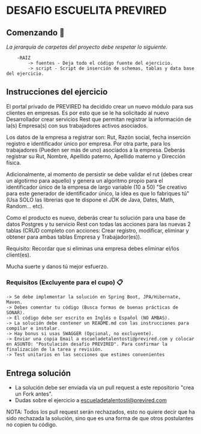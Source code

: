 # DESAFIO ESCUELITA PREVIRED

## Comenzando 🚀

_La jerarquía de carpetas del proyecto debe respetar lo siguiente._

```
	-RAÍZ
		-> fuentes - Deja todo el código fuente del ejercicio.
		-> script - Script de inserción de schemas, tablas y data base del ejercicio.
```

## Instrucciones del ejercicio

El portal privado de PREVIRED ha decidido crear un nuevo módulo para sus clientes en empresas. Es por esto que se le ha solicitado al nuevo Desarrollador crear servicios Rest que permitan registrar la información de la(s) Empresa(s) con sus trabajadores activos asociados.

Los datos de la empresa a registrar son: Rut, Razón social, fecha inserción registro e identificador único por empresa. Por otra parte, para los trabajadores (Pueden ser más de uno) asociados a la empresa. Deberás registrar su Rut, Nombre, Apellido paterno, Apellido materno y Dirección física.

Adicionalmente, al momento de persistir se debe validar el rut (debes crear un algotirmo para aquello) y genera un algoritmo propio para el identificador único de la empresa de largo variable (10 a 50) "Se creativo para este generador de identificador único, la idea es que lo fabriques tú" (Usa SOLO las librerias que te dispone el JDK de Java, Dates, Math, Random... etc). 

Como el producto es nuevo, deberás crear tu solución para una base de datos Postgres y tu servicio Rest con todas las acciones para las nuevas 2 tablas (CRUD completo con acciones: Crear registro, modificar, eliminar y obtener para ambas tablas Empresa y Trabajador(es)).

Requisito: Recordar que si eliminas una empresa debes eliminar el/los client(es).

Mucha suerte y danos tú mejor esfuerzo.

### Requisitos (Excluyente para el cupo) 📋

```
-> Se debe implementar la solución en Spring Boot, JPA/Hibernate, Maven.
-> Debes comentar tu código (Busca formas de buenas prácticas de SONAR).
-> El código debe ser escrito en Inglés o Español (NO AMBAS).
-> La solución debe contener un README.md con las instrucciones para compilar e instalar.
-> Hay bonus si usas SWAGGER (Opcional, no excluyente).
-> Enviar una copia Email a escueladetalentosti@previred.com y colocar en ASUNTO: "Postulación desafío PREVIRED". Para confirmar la finalización de la tarea y revisión.
-> Test unitarios en las secciones que estimes convenientes
```

## Entrega solución

+ La solución debe ser enviada vía un pull request a este repositorio "crea un Fork antes".
+ Dudas sobre el ejercicio a escueladetalentosti@previred.com

NOTA: Todos los pull request serán rechazados, esto no quiere decir que ha sido rechazada la solución, sino que es una forma de que otros postulantes no copien tu código.
